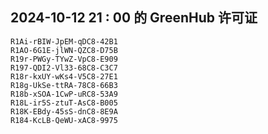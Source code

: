## 2024-10-12 21 : 00 的 GreenHub 许可证
```
R1Ai-rBIW-JpEM-qDC8-42B1
R1AO-6G1E-jlWN-QZC8-D75B
R19r-PWGy-TYwZ-VpC8-E909
R197-QDI2-Vl33-68C8-C3C7
R18r-kxUY-wKs4-V5C8-27E1
R18g-UkSe-ttRA-78C8-66B3
R18b-xSOA-1CwP-uRC8-53A9
R18L-ir5S-ztuT-AsC8-B005
R18K-EBdy-45sS-dnC8-8E9A
R184-KcLB-QeWU-xAC8-9975
```
